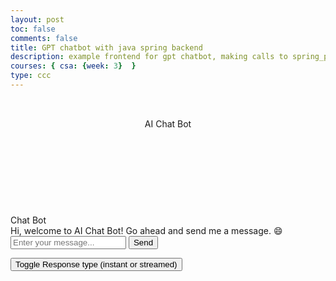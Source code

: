 ```yaml
---
layout: post
toc: false
comments: false
title: GPT chatbot with java spring backend
description: example frontend for gpt chatbot, making calls to spring_portfolio backend
courses: { csa: {week: 3}  }
type: ccc
---
```



<html lang="en">


<head>
<title>AI Chat Bot</title>
<!-- <link rel="stylesheet" href="/portfolio_2025/assets/css/chatbot.css"> -->
 <link rel="stylesheet" href="https://cdnjs.cloudflare.com/ajax/libs/font-awesome/4.7.0/css/font-awesome.min.css">
 <meta charset="utf-8">
</head>
<body>
<section class="msger">
  <header class="msger-header">
    <div class="container-profile">
      <div class="summary-row">
        <div class="sumText">
          <h1 id="initName"></h1>
          <input type="hidden" id="initId">
          <script src="https://cdn.jsdelivr.net/npm/chart.js"></script>
        </div>
      </div>
      <br>
    </div>
    <!-- header, contains chat history retrieve button and delete chat button-->
    <div class="msger-header-title">
      <i class="fa fa-comment" title="AI Chat Bot"></i> AI Chat Bot
    </div>
    <div id="waiting" class="msger-header-options" style="display:none">
      <span><i class="fa fa-cog fa-spin" title="Waiting for response..."></i></span>
    </div>
    <div class="msger-header-options" >
      <span id="retieve_chat_history" style="cursor: pointer;"><i class="fa fa-history" title="Retrieve Chat History..."></i></span>
      <span style="width: 10px;display: inline-block;">&nbsp;</span>
      <span id="delete_chat" style="cursor: pointer;"><i class="fa fa-trash" title="Delete Chat History..."></i></span>
    </div>  
  </header>

  <main class="msger-chat">
    <div class="msg left-msg">
      <div
       class="msg-img"
       style="background-image: url(/portfolio_2025/assets/icons/icons8-chat-bot-64.png); width: 64px;
  height: 64px;" title="AI Bot"
      ></div>
      <div class="msg-bubble">
        <div class="msg-info">
          <div class="msg-info-name">Chat Bot</div>
        </div>
        <div class="msg-text">
          Hi, welcome to AI Chat Bot! Go ahead and send me a message. 😄
        </div>
      </div>
    </div>
  </main>



  <!-- area for submitting the chat response-->
  <form class="msger-inputarea">
    <input type="text" class="msger-input" placeholder="Enter your message...">
    <button type="submit" id = "msger-send-btn" class="msger-send-btn">Send</button>
  </form>
  <button id="toggle-response-btn" class = "toggle-response-btn">Toggle Response type (instant or streamed)</button>
</section>
</body>



<script type="text/javascript" src="/portfolio_2025/assets/js/chatbot.js">
</script>
</html>